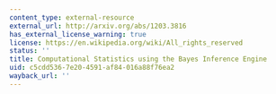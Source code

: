 ```yaml
---
content_type: external-resource
external_url: http://arxiv.org/abs/1203.3816
has_external_license_warning: true
license: https://en.wikipedia.org/wiki/All_rights_reserved
status: ''
title: Computational Statistics using the Bayes Inference Engine
uid: c5cdd536-7e20-4591-af84-016a88f76ea2
wayback_url: ''
---
```

